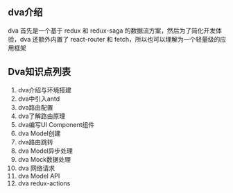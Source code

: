 ## dva介绍
dva 首先是一个基于 redux 和 redux-saga 的数据流方案，然后为了简化开发体验，dva 还额外内置了 react-router 和 fetch，所以也可以理解为一个轻量级的应用框架


## Dva知识点列表
1. dva介绍与环境搭建
2. dva中引入antd
3. dva路由配置
4. dva了解路由原理
5. dva编写UI Component组件
6. dva Model创建
7. dva路由跳转
8. dva Model异步处理
9. dva Mock数据处理
10. dva 网络请求
11. dva Model API
12. dva redux-actions

